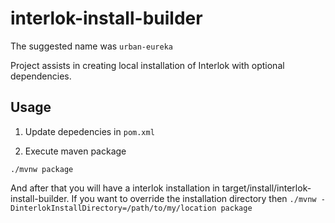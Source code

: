 # interlok-install-builder
The suggested name was `urban-eureka`

Project assists in creating local installation of Interlok with optional dependencies.

## Usage

1. Update depedencies in `pom.xml`

2. Execute maven package

```
./mvnw package
```

And after that you will have a interlok installation in target/install/interlok-install-builder. If you want to override the installation directory then `./mvnw -DinterlokInstallDirectory=/path/to/my/location package`

